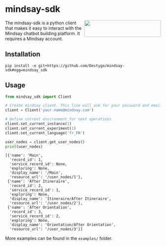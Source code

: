 # mindsay-sdk

<img src="https://www.mindsay.com/wp-content/uploads/2019/09/Mindsay-Logo.png" align="right" width="248" height="54">

The mindsay-sdk is a python client that makes it easy to interact with the Mindsay chatbot building platform.
It requires a Mindsay account.

## Installation
`pip install -e git+https://github.com/Destygo/mindsay-sdk#egg=mindsay_sdk`

## Usage
```python
from mindsay_sdk import Client

# Create mindsay client. This line will ask for your password and email code.
client = Client('your.name@mindsay.com')

# Define current environment for next operations
client.set_current_instance(1)
client.set_current_experiment(1)
client.set_current_language('fr_FR')

user_nodes = client.get_user_nodes()
print(user_nodes)
```
```
[{'name': 'Main',
  'record_id': 1,
  'service_record_id': None,
  'exploring': None,
  'display_name': '/Main',
  'resource_url': '/user_nodes/1'},
 {'name': 'After Itineraire',
  'record_id': 2,
  'service_record_id': 1,
  'exploring': None,
  'display_name': 'Itineraire/After Itineraire',
  'resource_url': '/user_nodes/2'},
 {'name': 'After Orientation',
  'record_id': 3,
  'service_record_id': 2,
  'exploring': None,
  'display_name': 'Orientation/After Orientation',
  'resource_url': '/user_nodes/3'}]
```
More examples can be found in the `examples/` folder.
